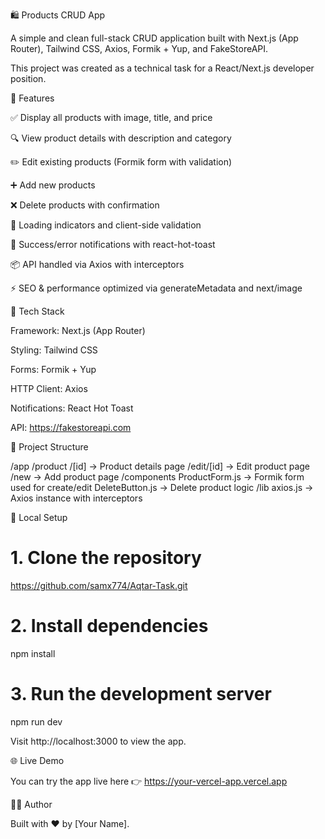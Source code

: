 🛍️ Products CRUD App

A simple and clean full-stack CRUD application built with Next.js (App Router), Tailwind CSS, Axios, Formik + Yup, and FakeStoreAPI.

This project was created as a technical task for a React/Next.js developer position.

🚀 Features

✅ Display all products with image, title, and price

🔍 View product details with description and category

✏️ Edit existing products (Formik form with validation)

➕ Add new products

❌ Delete products with confirmation

🔁 Loading indicators and client-side validation

🔔 Success/error notifications with react-hot-toast

📦 API handled via Axios with interceptors

⚡ SEO & performance optimized via generateMetadata and next/image

🧰 Tech Stack

Framework: Next.js (App Router)

Styling: Tailwind CSS

Forms: Formik + Yup

HTTP Client: Axios

Notifications: React Hot Toast

API: https://fakestoreapi.com

📁 Project Structure

/app
  /product
    /[id]         -> Product details page
    /edit/[id]    -> Edit product page
    /new          -> Add product page
/components
  ProductForm.js  -> Formik form used for create/edit
  DeleteButton.js -> Delete product logic
/lib
  axios.js        -> Axios instance with interceptors

🧪 Local Setup

# 1. Clone the repository
https://github.com/samx774/Aqtar-Task.git

# 2. Install dependencies
npm install

# 3. Run the development server
npm run dev

Visit http://localhost:3000 to view the app.

🌐 Live Demo

You can try the app live here 👉 https://your-vercel-app.vercel.app

🙋‍♂️ Author

Built with ❤️ by [Your Name].

